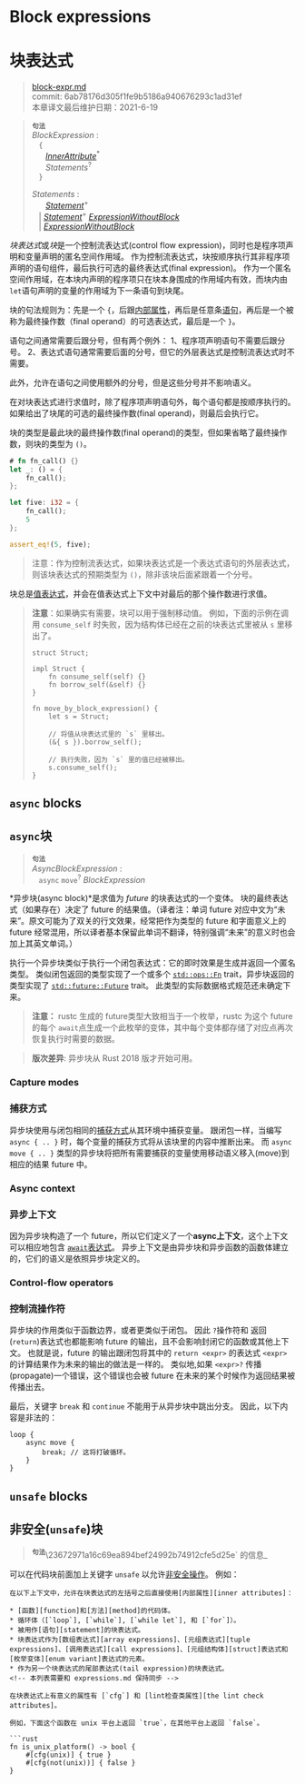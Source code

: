 # Block expressions
# 块表达式

>[block-expr.md](https://github.com/rust-lang/reference/blob/master/src/expressions/block-expr.md)\
>commit: 6ab78176d305f1fe9b5186a940676293c1ad31ef \
>本章译文最后维护日期：2021-6-19

> **<sup>句法</sup>**\
> _BlockExpression_ :\
> &nbsp;&nbsp; `{`\
> &nbsp;&nbsp; &nbsp;&nbsp; [_InnerAttribute_]<sup>\*</sup>\
> &nbsp;&nbsp; &nbsp;&nbsp; _Statements_<sup>?</sup>\
> &nbsp;&nbsp; `}`
>
> _Statements_ :\
> &nbsp;&nbsp; &nbsp;&nbsp; [_Statement_]<sup>\+</sup>\
> &nbsp;&nbsp; | [_Statement_]<sup>\+</sup> [_ExpressionWithoutBlock_]\
> &nbsp;&nbsp; | [_ExpressionWithoutBlock_]

*块表达式*或*块*是一个控制流表达式(control flow expression)，同时也是程序项声明和变量声明的匿名空间作用域。
作为控制流表达式，块按顺序执行其非程序项声明的语句组件，最后执行可选的最终表达式(final expression)。
作为一个匿名空间作用域，在本块内声明的程序项只在块本身围成的作用域内有效，而块内由 `let`语句声明的变量的作用域为下一条语句到块尾。

块的句法规则为：先是一个 `{`，后跟[内部属性][inner attributes]，再后是任意条[语句][statements]，再后是一个被称为最终操作数（final operand）的可选表达式，最后是一个 `}`。

语句之间通常需要后跟分号，但有两个例外：
1、程序项声明语句不需要后跟分号。
2、表达式语句通常需要后面的分号，但它的外层表达式是控制流表达式时不需要。

此外，允许在语句之间使用额外的分号，但是这些分号并不影响语义。

在对块表达式进行求值时，除了程序项声明语句外，每个语句都是按顺序执行的。
如果给出了块尾的可选的最终操作数(final operand)，则最后会执行它。

块的类型是最此块的最终操作数(final operand)的类型，但如果省略了最终操作数，则块的类型为 `()`。

```rust
# fn fn_call() {}
let _: () = {
    fn_call();
};

let five: i32 = {
    fn_call();
    5
};

assert_eq!(5, five);
```

> 注意：作为控制流表达式，如果块表达式是一个表达式语句的外层表达式，则该块表达式的预期类型为 `()`，除非该块后面紧跟着一个分号。

块总是[值表达式][value expressions]，并会在值表达式上下文中对最后的那个操作数进行求值。

> **注意**：如果确实有需要，块可以用于强制移动值。
> 例如，下面的示例在调用 `consume_self` 时失败，因为结构体已经在之前的块表达式里被从 `s` 里移出了。
> 
> ```rust,compile_fail
> struct Struct;
> 
> impl Struct {
>     fn consume_self(self) {}
>     fn borrow_self(&self) {}
> }
> 
> fn move_by_block_expression() {
>     let s = Struct;
> 
>     // 将值从块表达式里的 `s` 里移出。
>     (&{ s }).borrow_self();
> 
>     // 执行失败，因为 `s` 里的值已经被移出。
>     s.consume_self();
> }
> ```

## `async` blocks
## `async`块

> **<sup>句法</sup>**\
> _AsyncBlockExpression_ :\
> &nbsp;&nbsp; `async` `move`<sup>?</sup> _BlockExpression_

*异步块(async block)*是求值为 *future* 的块表达式的一个变体。
块的最终表达式（如果存在）决定了 future 的结果值。（译者注：单词 future 对应中文为“未来”。原文可能为了双关的行文效果，经常把作为类型的 future 和字面意义上的 future 经常混用，所以译者基本保留此单词不翻译，特别强调“未来”的意义时也会加上其英文单词。）

执行一个异步块类似于执行一个闭包表达式：它的即时效果是生成并返回一个匿名类型。
类似闭包返回的类型实现了一个或多个 [`std::ops::Fn`] trait，异步块返回的类型实现了 [`std::future::Future`] trait。
此类型的实际数据格式规范还未确定下来。

> **注意：** rustc 生成的 future类型大致相当于一个枚举，rustc 为这个 future 的每个 `await`点生成一个此枚举的变体，其中每个变体都存储了对应点再次恢复执行时需要的数据。

> **版次差异**: 异步块从 Rust 2018 版才开始可用。

### Capture modes
### 捕获方式

异步块使用与闭包相同的[捕获方式][capture modes]从其环境中捕获变量。
跟闭包一样，当编写 `async { .. }` 时，每个变量的捕获方式将从该块里的内容中推断出来。
而 `async move { .. }` 类型的异步块将把所有需要捕获的变量使用移动语义移入(move)到相应的结果 future 中。

### Async context
### 异步上下文

因为异步块构造了一个 future，所以它们定义了一个**async上下文**，这个上下文可以相应地包含 [`await`表达式][`await` expressions]。
异步上下文是由异步块和异步函数的函数体建立的，它们的语义是依照异步块定义的。


### Control-flow operators
### 控制流操作符

异步块的作用类似于函数边界，或者更类似于闭包。
因此 `?`操作符和 返回(`return`)表达式也都能影响 future 的输出，且不会影响封闭它的函数或其他上下文。
也就是说，future 的输出跟闭包将其中的 `return <expr>` 的表达式 `<expr>` 的计算结果作为未来的输出的做法是一样的。
类似地,如果 `<expr>?` 传播(propagate)一个错误，这个错误也会被 future 在未来的某个时候作为返回结果被传播出去。

最后，关键字 `break` 和 `continue` 不能用于从异步块中跳出分支。
因此，以下内容是非法的：

```rust,compile_fail
loop {
    async move {
        break; // 这将打破循环。
    }
}
```

## `unsafe` blocks
## 非安全(`unsafe`)块

> **<sup>句法</sup>**\23672971a16c69ea894bef24992b74912cfe5d25e` 的信息_

可以在代码块前面加上关键字 `unsafe` 以允许[非安全操作][unsafe operations]。
例如：

```rust23672971a16c69ea894bef24992b74912cfe5d25
在以下上下文中，允许在块表达式的左括号之后直接使用[内部属性][inner attributes]：

* [函数][function]和[方法][method]的代码体。
* 循环体（[`loop`], [`while`], [`while let`], 和 [`for`]）。
* 被用作[语句][statement]的块表达式。
* 块表达式作为[数组表达式][array expressions]、[元组表达式][tuple expressions]、[调用表达式][call expressions]、[元组结构体][struct]表达式和[枚举变体][enum variant]表达式的元素。
* 作为另一个块表达式的尾部表达式(tail expression)的块表达式。
<!-- 本列表需要和 expressions.md 保持同步 -->

在块表达式上有意义的属性有 [`cfg`] 和 [lint检查类属性][the lint check attributes]。

例如，下面这个函数在 unix 平台上返回 `true`，在其他平台上返回 `false`。

```rust
fn is_unix_platform() -> bool {
    #[cfg(unix)] { true }
    #[cfg(not(unix))] { false }
}
```

[_ExpressionWithoutBlock_]: ../expressions.md
[_InnerAttribute_]: ../attributes.md
[_Statement_]: ../statements.md
[`await` expressions]: await-expr.md
[`cfg`]: ../conditional-compilation.md
[`for`]: loop-expr.md#iterator-loops
[`loop`]: loop-expr.md#infinite-loops
[`std::ops::Fn`]: https://doc.rust-lang.org/std/ops/trait.Fn.html
[`std::future::Future`]: https://doc.rust-lang.org/std/future/trait.Future.html
[`while let`]: loop-expr.md#predicate-pattern-loops
[`while`]: loop-expr.md#predicate-loops
[array expressions]: array-expr.md
[call expressions]: call-expr.md
[capture modes]: ../types/closure.md#capture-modes
[function]: ../items/functions.md
[inner attributes]: ../attributes.md
[method]: ../items/associated-items.md#methods
[mutable reference]: ../types/pointer.md#mutables-references-
[shared references]: ../types/pointer.md#shared-references-
[statement]: ../statements.md
[statements]: ../statements.md
[struct]: struct-expr.md
[the lint check attributes]: ../attributes/diagnostics.md#lint-check-attributes
[tuple expressions]: tuple-expr.md
[unsafe operations]: ../unsafety.md
[value expressions]: ../expressions.md#place-expressions-and-value-expressions
